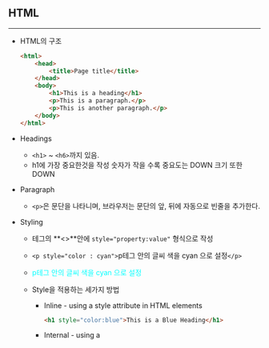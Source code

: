 ## HTML

---

* HTML의 구조

  ```html
  <html>
      <head>
          <title>Page title</title>
      </head>
      <body>
          <h1>This is a heading</h1>
          <p>This is a paragraph.</p>
          <p>This is another paragraph.</p>
      </body>
  </html>
  ```

* Headings

  * `<h1>` ~ `<h6>`까지 있음.
  * h1에 가장 중요한것을 작성 숫자가 작을 수록 중요도는 DOWN 크기 또한 DOWN

* Paragraph

  * `<p>`은 문단을 나타니며, 브라우저는 문단의 앞, 뒤에 자동으로 빈줄을 추가한다.

* Styling

  * 테그의 **<>**안에 `style="property:value"` 형식으로 작성

  * `<p style="color : cyan">`p테그 안의 글씨 색을 cyan 으로 설정`</p>`

  * <p style="color : cyan">p테그 안의 글씨 색을 cyan 으로 설정</p>

  * Style을 적용하는 세가지 방법

    * Inline - using a style attribute in HTML elements

      ```html
      <h1 style="color:blue">This is a Blue Heading</h1>
      ```

    * Internal - using a **<style>** element in the HTML **<head>** section

      ```html
      <head>
          <Style>
              h1 {
                  color:blue;
              }
          </Style>
      </head>
      ```

    * External - using one or more extenal CSS files

      ```html
      <head>
          <link rel="stylesheet" href="styles.css">
      </head>
      ```

      

<h2 style = color:peru>CSS</h2>

---

* Font

  * font-size는 **px(19px), pt(12pt), cm(13cm), %(100%)**등의 단위로 지정하거나 xx-small, x-small, **medium(기본값)**, large, x-large, xx-large 로 사용할 수 있음. *( **()** 안의 값은 기본값.)*

* 테그에 id 혹은 class 명을 지정하여 그 id 혹은 class에만 CSS를 적용할 수 있다.*(.class명, #id명)*

  ```html
  <style>
  	p#p01 {	color: blue;	}
      p.error {	color:red;	}
  </style>
  <body>
      <p id="p01">I am different.</p>
      <p class="error">I am different too.</p>
  </body>
  ```



## emmet

---

* html, css등을 작성할 때, 시간을 단축시켜주는 확장기능!
* emmet플러그인만 설치되어 있다면 사용가능!!

####  기본문법

* **`div>ul>li`** : **자식 요소**

  ```html
  <div>
      <ul>
          <li></li>
      </ul>
  </div>
  ```

* **`div+p+bq`** : **형제 요소**, 같은 단계에 위치한 요소를 생성

  ```html
  <div></div>
  <p></p>
  <blockquote></blockquote>
  ```

* **`ul>li*5`** : *n : n개 생성

  ```html
  <ul>
      <li></li>
      <li></li>
      <li></li>
      <li></li>
      <li></li>
  </ul>
  ```

* **`ul>li.item$*5`** or **`ul>li#item$*5`** : **.** 은 class, **#** 은 id

  ```html
  <ul>
      <li class="item1"></li>
      <li class="item2"></li>
      <li class="item3"></li>
      <li class="item4"></li>
      <li class="item5"></li>
  </ul>
  ```

* `div+div>p>span+em^bq` : **^** 한 단계 위에 요소를 배치

  ```html
  <div></div>
  <div>
      <p>
          <span></span>
          <em></em>
      </p>
      <blockquote></blockquote>
  </div>
  ```

* `div+div>span>p>span+em^^bq` : ^^ 두 단계 위에 요소를 배치, **^^...^** ^^...^단계 위에! 

  ```html
  <div></div>
  <div>
      <span>
          <p><span></span><em></em></p>
      </span>
      <blockquote></blockquote>
  </div>
  ```

* `div>(header>ul>li*2>a)+footer>p` 

  ```html
  <div>
      <header>
          <ul>
              <li><a href=""></a></li>
              <li><a href=""></a></li>
          </ul>
      </header>
      <footer>
          <p></p>
      </footer>
  </div>
  ```

* `(div>dl>(dt+dd)*3)+footer>p`

  ```html
  <div>
    <dl>
      <dt></dt>
      <dd></dd>
      <dt></dt>
      <dd></dd>
      <dt></dt>
      <dd></dd>
    </dl>
  </div>
  <footer>
    <p></p>
  </footer>
  ```

  

* [emmet](https://nachwon.github.io/How_to_use_emmet/)

  > Che1's Blog
